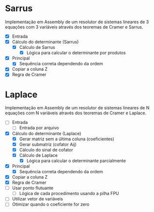 # Sarrus

Implementação em Assembly de um resolutor de sistemas lineares de 3 equações com 3 variáveis através dos teoremas de Cramer e Sarrus.

- [x] Entrada
- [x] Cálculo do determinante (Sarrus)
  - [x] Cálculo de Sarrus
    - [x] Lógica para calcular o determinante por produtos
- [x] Principal
  - [x] Sequência correta dependendo da ordem
- [x] Copiar a coluna Z
- [x] Regra de Cramer

# Laplace

Implementação em Assembly de um resolutor de sistemas lineares de N equações com N variáveis através dos teoremas de Cramer e Laplace.

- [ ] Entrada
  - [ ] Entrada por arquivo
- [x] Cálculo do determinante (Laplace)
  - [x] Gerar matriz sem a última coluna (coeficientes)
  - [x] Gerar submatriz (cofator Aij)
  - [x] Cálculo do sinal de cofator
  - [x] Cálculo de Laplace
    - [x] Lógica para calcular o determinante parcialmente
- [x] Principal
  - [x] Sequência correta dependendo da ordem
- [x] Copiar a coluna Z
- [x] Regra de Cramer
- [ ] Usar ponto flutuante
  - [ ] Lógica de cada procedimento usando a pilha FPU
- [ ] Utilizar vetor de variáveis
- [ ] Otimizar quando o coeficiente for zero
